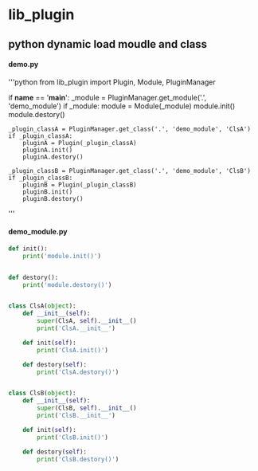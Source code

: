 # lib_plugin

## python dynamic load moudle and class

#### demo.py

'''python
from lib_plugin import Plugin, Module, PluginManager


if __name__ == '__main__':
    _module = PluginManager.get_module('.', 'demo_module')
    if _module:
        module = Module(_module)
        module.init()
        module.destory()

    _plugin_classA = PluginManager.get_class('.', 'demo_module', 'ClsA')
    if _plugin_classA:
        pluginA = Plugin(_plugin_classA)
        pluginA.init()
        pluginA.destory()

    _plugin_classB = PluginManager.get_class('.', 'demo_module', 'ClsB')
    if _plugin_classB:
        pluginB = Plugin(_plugin_classB)
        pluginB.init()
        pluginB.destory()
'''


#### demo_module.py

```python
def init():
    print('module.init()')


def destory():
    print('module.destory()')


class ClsA(object):
    def __init__(self):
        super(ClsA, self).__init__()
        print('ClsA.__init__')

    def init(self):
        print('ClsA.init()')

    def destory(self):
        print('ClsA.destory()')


class ClsB(object):
    def __init__(self):
        super(ClsB, self).__init__()
        print('ClsB.__init__')

    def init(self):
        print('ClsB.init()')

    def destory(self):
        print('ClsB.destory()')
```
